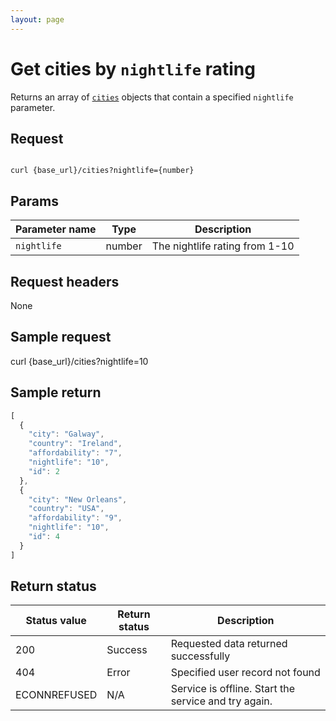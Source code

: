 ```yaml
---
layout: page
---
```


# Get cities by `nightlife` rating

Returns an array of [`cities`](cities.md) objects that contain a specified `nightlife` parameter.

## Request

```shell

curl {base_url}/cities?nightlife={number}
```

## Params

| Parameter name | Type | Description |
| -------------- | ------ | ------------ |
| `nightlife` | number | The nightlife rating from 1-10 |

## Request headers

None

## Sample request

curl {base_url}/cities?nightlife=10

## Sample return

```js
[
  {
    "city": "Galway",
    "country": "Ireland",
    "affordability": "7",
    "nightlife": "10",
    "id": 2
  },
  {
    "city": "New Orleans",
    "country": "USA",
    "affordability": "9",
    "nightlife": "10",
    "id": 4
  }
]
```

## Return status

| Status value | Return status | Description |
| ------------- | ----------- | ----------- |
| 200 | Success | Requested data returned successfully |
| 404 | Error | Specified user record not found |
|  ECONNREFUSED | N/A | Service is offline. Start the service and try again. |
